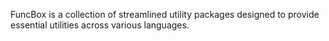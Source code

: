 FuncBox is a collection of streamlined utility packages designed to provide essential utilities across various languages.
